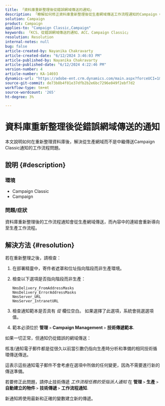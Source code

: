 ```yaml
---
title: 「資料庫重新整理後從錯誤網域傳送的通知」
description: 「瞭解如何修正資料庫重新整理後從生產網域傳送工作流程通知的Campaign Classic問題。」
solution: Campaign
product: Campaign
applies-to: "Campaign Classic,Campaign"
keywords: 「KCS、從錯誤網域傳送的通知、ACC、Campaign Classic」
resolution: Resolution
internal-notes: null
bug: false
article-created-by: Nayanika Chakravarty
article-created-date: "6/12/2024 3:46:03 PM"
article-published-by: Nayanika Chakravarty
article-published-date: "6/12/2024 4:22:46 PM"
version-number: 4
article-number: KA-14693
dynamics-url: "https://adobe-ent.crm.dynamics.com/main.aspx?forceUCI=1&pagetype=entityrecord&etn=knowledgearticle&id=d1b2b1d9-d228-ef11-840b-0022480a40c2"
source-git-commit: de73b8b4f01e37dfb2b2e6bc7296e049f2ebf7d2
workflow-type: tm+mt
source-wordcount: '265'
ht-degree: 3%

---
```


# 資料庫重新整理後從錯誤網域傳送的通知


本文說明如何在重新整理資料庫後，解決從生產網域而不是中繼傳送Campaign Classic通知的工作流程問題。

## 說明 {#description}


### <b>環境</b>

- Campaign Classic
- Campaign


### <b>問題/症狀</b>

資料庫重新整理後的工作流程通知會從生產網域傳送，而內容中的連結會重新導向至生產工作流程。


## 解決方法 {#resolution}


若在重新整理之後，請檢查：

1. 在部署精靈中，寄件者遮罩和位址指向階段而非生產環境。
2. 檢查以下選項是否指向階段而非生產：<br>


   ```
   NmsDelivery_FromAddressMasks
   NmsDelivery_ErrorAddressMasks
   NmsServer_URL
   NmsServer_IntranetURL
   ```


3. 檢查通知範本是否具有 *從* 欄位空白。 如果選擇了此選項，系統會挑選選項值。
4. 範本必須位於 <b>管理</b> `>`  <b>Campaign Management </b>`>`  <b>技術傳遞範本</b>.


如果一切正常，但通知仍從錯誤的網域傳送：

核准/通知電子郵件都是從很久以前當引數仍指向生產時分析和準備的相同技術循環傳送傳送。

這表示這些通知電子郵件不會考慮在選項中所做的任何變更，因為不需要進行新的傳送準備。

若要修正此問題，請停止技術傳遞 *工作流程任務的受指派人通知* 在 <b>管理 </b>`>`  <b>生產</b> `>`  <b>自動建立的物件 </b>`>`  <b>技術傳遞 </b>`>`  <b>工作流程通知</b>.

新通知將使用最新和正確的變數建立新的傳遞。


